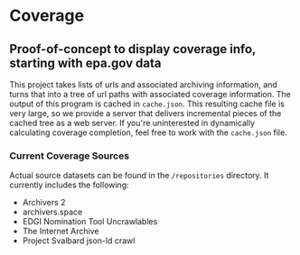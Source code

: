 # Coverage
## Proof-of-concept to display coverage info, starting with epa.gov data

This project takes lists of urls and associated archiving information, and turns that into a tree of url paths with associated coverage information. The output of this program is cached in `cache.json`. This resulting cache file is very large, so we provide a server that delivers incremental pieces of the cached tree as a web server. If you're uninterested in dynamically calculating coverage completion, feel free to work with the `cache.json` file.

### Current Coverage Sources
Actual source datasets can be found in the `/repositories` directory. It currently includes the following:

* Archivers 2
* archivers.space
* EDGI Nomination Tool Uncrawlables
* The Internet Archive
* Project Svalbard json-ld crawl
